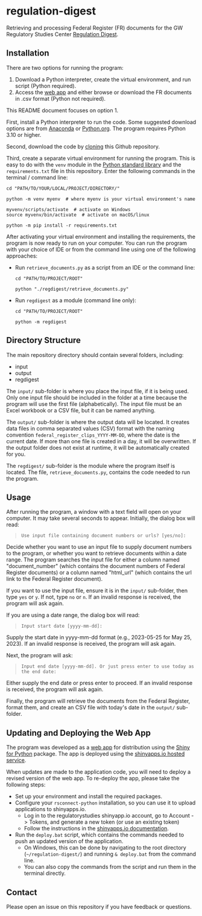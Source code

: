 # regulation-digest

Retrieving and processing Federal Register (FR) documents for the GW Regulatory Studies Center [Regulation Digest](https://regulatorystudies.columbian.gwu.edu/newsletters).

## Installation

There are two options for running the program:

  1. Download a Python interpreter, create the virtual environment, and run script (Python required).
  2. Access the [web app](https://regulatorystudies.shinyapps.io/regulation-digest/) and either browse or download the FR documents in .csv format (Python not required).

This README document focuses on option 1.

First, install a Python interpreter to run the code. Some suggested download options are from [Anaconda](https://www.anaconda.com/download) or [Python.org](https://www.python.org/downloads/). The program requires Python 3.10 or higher.

Second, download the code by [cloning](https://docs.github.com/en/repositories/creating-and-managing-repositories/cloning-a-repository) this Github repository.

Third, create a separate virtual environment for running the program. This is easy to do with the `venv` module in the [Python standard library](https://docs.python.org/3/library/venv.html) and the `requirements.txt` file in this repository. Enter the following commands in the terminal / command line:

```{cmd}
cd "PATH/TO/YOUR/LOCAL/PROJECT/DIRECTORY/"

python -m venv myenv  # where myenv is your virtual environment's name

myvenv/scripts/activate  # activate on Windows
source myvenv/bin/activate  # activate on macOS/linux

python -m pip install -r requirements.txt
```

After activating your virtual environment and installing the requirements, the program is now ready to run on your computer. You can run the program with your choice of IDE or from the command line using one of the following approaches:

- Run `retrieve_documents.py` as a script from an IDE or the command line:

    ```{cmd}
    cd "PATH/TO/PROJECT/ROOT"

    python "./regdigest/retrieve_documents.py"
    ```

- Run `regdigest` as a module (command line only):

    ```{cmd}
    cd "PATH/TO/PROJECT/ROOT"

    python -m regdigest
    ```

## Directory Structure

The main repository directory should contain several folders, including:

- input
- output
- regdigest

The `input/` sub-folder is where you place the input file, if it is being used. Only one input file should be included in the folder at a time because the program will use the first file (alphabetically). The input file must be an Excel workbook or a CSV file, but it can be named anything.

The `output/` sub-folder is where the output data will be located. It creates data files in comma separated values (CSV) format with the naming convention `federal_register_clips_YYYY-MM-DD`, where the date is the current date. If more than one file is created in a day, it will be overwritten. If the output folder does not exist at runtime, it will be automatically created for you.

The `regdigest/` sub-folder is the module where the program itself is located. The file, `retrieve_documents.py`, contains the code needed to run the program.

## Usage

After running the program, a window with a text field will open on your computer. It may take several seconds to appear. Initially, the dialog box will read:
> `Use input file containing document numbers or urls? [yes/no]:`

Decide whether you want to use an input file to supply document numbers to the program, or whether you want to retrieve documents within a date range. The program searches the input file for either a column named "document_number" (which contains the document numbers of Federal Register documents) or a column named "html_url" (which contains the url link to the Federal Register document).

If you want to use the input file, ensure it is in the `input/` sub-folder, then type `yes` or `y`. If not, type `no` or `n`. If an invalid response is received, the program will ask again.

If you are using a date range, the dialog box will read:
> `Input start date [yyyy-mm-dd]:`

Supply the start date in yyyy-mm-dd format (e.g., 2023-05-25 for May 25, 2023). If an invalid response is received, the program will ask again.

Next, the program will ask:
> `Input end date [yyyy-mm-dd]. Or just press enter to use today as the end date:`

Either supply the end date or press enter to proceed. If an invalid response is received, the program will ask again.

Finally, the program will retrieve the documents from the Federal Register, format them, and create an CSV file with today's date in the `output/` sub-folder.

## Updating and Deploying the Web App

The program was developed as a [web app](https://regulatorystudies.shinyapps.io/regulation-digest/) for distribution using the [Shiny for Python](https://shiny.posit.co/py/) package. The app is deployed using the [shinyapps.io hosted service](https://regulatorystudies.shinyapps.io/regulation-digest/).

When updates are made to the application code, you will need to deploy a revised version of the web app. To re-deploy the app, please take the following steps:

- Set up your environment and install the required packages.
- Configure your `rsconnect-python` installation, so you can use it to upload applications to shinyapps.io.
  - Log in to the regulatorystudies shinyapp.io account, go to Account -> Tokens, and generate a new token (or use an existing token)
  - Follow the instructions in the [shinyapps.io documentation](https://docs.posit.co/shinyapps.io/guide/getting_started/#working-with-shiny-for-python).
- Run the `deploy.bat` script, which contains the commands needed to push an updated version of the application.
  - On Windows, this can be done by navigating to the root directory (`~/regulation-digest/`) and running `& deploy.bat` from the command line.
  - You can also copy the commands from the script and run them in the terminal directly.

## Contact

Please open an issue on this repository if you have feedback or questions.

